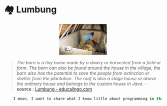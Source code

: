 # 🏘️ Lumbung
<p align="center">
<img src="https://raw.githubusercontent.com/Gimenz/lumbung/main/assets/lumbung.jpg" width=30% height=30% class="verticalcenter">
</p>

> *The barn is a tiny home made by a dowry or harvested from a field or farm. The barn can also be found around the house in the village, the
> barn also has the potential to save the people from extinction or
> shelter from the plantation. The roof is also a stage house or above
> the ordinary house and belongs to the custom house in Java.* - **source :** [Lumbung - educalingo.com](https://educalingo.com/en/dic-jv/lumbung)

```javascript
    I mean, I want to share what I know little about programming in this repo
```
